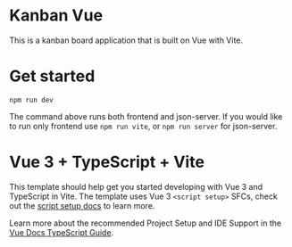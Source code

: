 # Kanban Vue

This is a kanban board application that is built on Vue with Vite.

# Get started

```
npm run dev
```

The command above runs both frontend and json-server. If you would like to run only frontend use `npm run vite`, or `npm run server` for json-server.

# Vue 3 + TypeScript + Vite

This template should help get you started developing with Vue 3 and TypeScript in Vite. The template uses Vue 3 `<script setup>` SFCs, check out the [script setup docs](https://v3.vuejs.org/api/sfc-script-setup.html#sfc-script-setup) to learn more.

Learn more about the recommended Project Setup and IDE Support in the [Vue Docs TypeScript Guide](https://vuejs.org/guide/typescript/overview.html#project-setup).
